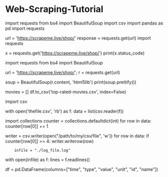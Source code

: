 # Web-Scraping-Tutorial
import requests
from bs4 import BeautifulSoup
import csv
import pandas as pd
import requests


url = 'https://scrapeme.live/shop/'
response = requests.get(url)
import requests

x = requests.get('https://scrapeme.live/shop/')
print(x.status_code)


import requests
from bs4 import BeautifulSoup

url = 'https://scrapeme.live/shop/';
r = requests.get(url)



soup = BeautifulSoup(r.content, 'html5lib') 
print(soup.prettify())



movies = []
df.to_csv('top-rated-movies.csv', index=False)


import csv

with open('thefile.csv', 'rb') as f:
  data = list(csv.reader(f))

import collections
counter = collections.defaultdict(int)
for row in data:
    counter[row[0]] += 1


writer = csv.writer(open("/path/to/my/csv/file", 'w'))
for row in data:
    if counter[row[0]] >= 4:
        writer.writerow(row)


        infile = "./log_file.log"
with open(infile) as f:
    lines = f.readlines()

df = pd.DataFrame(columns=["time", "type", "value", "unit", "id", "name"])
